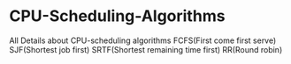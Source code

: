 # CPU-Scheduling-Algorithms
All Details about CPU-scheduling algorithms
FCFS(First come first serve)
SJF(Shortest job first)
SRTF(Shortest remaining time first)
RR(Round robin)
